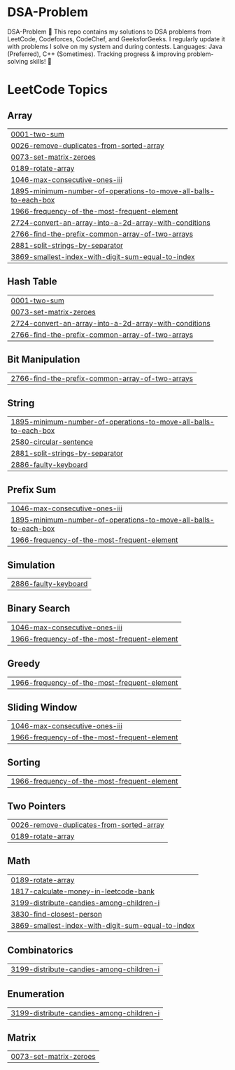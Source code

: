 # DSA-Problem
DSA-Problem 🚀 This repo contains my solutions to DSA problems from LeetCode, Codeforces, CodeChef, and GeeksforGeeks. I regularly update it with problems I solve on my system and during contests. Languages: Java (Preferred), C++ (Sometimes). Tracking progress &amp; improving problem-solving skills! 🚀

<!---LeetCode Topics Start-->
# LeetCode Topics
## Array
|  |
| ------- |
| [0001-two-sum](https://github.com/parul-bopche/DSA-Problem/tree/master/0001-two-sum) |
| [0026-remove-duplicates-from-sorted-array](https://github.com/parul-bopche/DSA-Problem/tree/master/0026-remove-duplicates-from-sorted-array) |
| [0073-set-matrix-zeroes](https://github.com/parul-bopche/DSA-Problem/tree/master/0073-set-matrix-zeroes) |
| [0189-rotate-array](https://github.com/parul-bopche/DSA-Problem/tree/master/0189-rotate-array) |
| [1046-max-consecutive-ones-iii](https://github.com/parul-bopche/DSA-Problem/tree/master/1046-max-consecutive-ones-iii) |
| [1895-minimum-number-of-operations-to-move-all-balls-to-each-box](https://github.com/parul-bopche/DSA-Problem/tree/master/1895-minimum-number-of-operations-to-move-all-balls-to-each-box) |
| [1966-frequency-of-the-most-frequent-element](https://github.com/parul-bopche/DSA-Problem/tree/master/1966-frequency-of-the-most-frequent-element) |
| [2724-convert-an-array-into-a-2d-array-with-conditions](https://github.com/parul-bopche/DSA-Problem/tree/master/2724-convert-an-array-into-a-2d-array-with-conditions) |
| [2766-find-the-prefix-common-array-of-two-arrays](https://github.com/parul-bopche/DSA-Problem/tree/master/2766-find-the-prefix-common-array-of-two-arrays) |
| [2881-split-strings-by-separator](https://github.com/parul-bopche/DSA-Problem/tree/master/2881-split-strings-by-separator) |
| [3869-smallest-index-with-digit-sum-equal-to-index](https://github.com/parul-bopche/DSA-Problem/tree/master/3869-smallest-index-with-digit-sum-equal-to-index) |
## Hash Table
|  |
| ------- |
| [0001-two-sum](https://github.com/parul-bopche/DSA-Problem/tree/master/0001-two-sum) |
| [0073-set-matrix-zeroes](https://github.com/parul-bopche/DSA-Problem/tree/master/0073-set-matrix-zeroes) |
| [2724-convert-an-array-into-a-2d-array-with-conditions](https://github.com/parul-bopche/DSA-Problem/tree/master/2724-convert-an-array-into-a-2d-array-with-conditions) |
| [2766-find-the-prefix-common-array-of-two-arrays](https://github.com/parul-bopche/DSA-Problem/tree/master/2766-find-the-prefix-common-array-of-two-arrays) |
## Bit Manipulation
|  |
| ------- |
| [2766-find-the-prefix-common-array-of-two-arrays](https://github.com/parul-bopche/DSA-Problem/tree/master/2766-find-the-prefix-common-array-of-two-arrays) |
## String
|  |
| ------- |
| [1895-minimum-number-of-operations-to-move-all-balls-to-each-box](https://github.com/parul-bopche/DSA-Problem/tree/master/1895-minimum-number-of-operations-to-move-all-balls-to-each-box) |
| [2580-circular-sentence](https://github.com/parul-bopche/DSA-Problem/tree/master/2580-circular-sentence) |
| [2881-split-strings-by-separator](https://github.com/parul-bopche/DSA-Problem/tree/master/2881-split-strings-by-separator) |
| [2886-faulty-keyboard](https://github.com/parul-bopche/DSA-Problem/tree/master/2886-faulty-keyboard) |
## Prefix Sum
|  |
| ------- |
| [1046-max-consecutive-ones-iii](https://github.com/parul-bopche/DSA-Problem/tree/master/1046-max-consecutive-ones-iii) |
| [1895-minimum-number-of-operations-to-move-all-balls-to-each-box](https://github.com/parul-bopche/DSA-Problem/tree/master/1895-minimum-number-of-operations-to-move-all-balls-to-each-box) |
| [1966-frequency-of-the-most-frequent-element](https://github.com/parul-bopche/DSA-Problem/tree/master/1966-frequency-of-the-most-frequent-element) |
## Simulation
|  |
| ------- |
| [2886-faulty-keyboard](https://github.com/parul-bopche/DSA-Problem/tree/master/2886-faulty-keyboard) |
## Binary Search
|  |
| ------- |
| [1046-max-consecutive-ones-iii](https://github.com/parul-bopche/DSA-Problem/tree/master/1046-max-consecutive-ones-iii) |
| [1966-frequency-of-the-most-frequent-element](https://github.com/parul-bopche/DSA-Problem/tree/master/1966-frequency-of-the-most-frequent-element) |
## Greedy
|  |
| ------- |
| [1966-frequency-of-the-most-frequent-element](https://github.com/parul-bopche/DSA-Problem/tree/master/1966-frequency-of-the-most-frequent-element) |
## Sliding Window
|  |
| ------- |
| [1046-max-consecutive-ones-iii](https://github.com/parul-bopche/DSA-Problem/tree/master/1046-max-consecutive-ones-iii) |
| [1966-frequency-of-the-most-frequent-element](https://github.com/parul-bopche/DSA-Problem/tree/master/1966-frequency-of-the-most-frequent-element) |
## Sorting
|  |
| ------- |
| [1966-frequency-of-the-most-frequent-element](https://github.com/parul-bopche/DSA-Problem/tree/master/1966-frequency-of-the-most-frequent-element) |
## Two Pointers
|  |
| ------- |
| [0026-remove-duplicates-from-sorted-array](https://github.com/parul-bopche/DSA-Problem/tree/master/0026-remove-duplicates-from-sorted-array) |
| [0189-rotate-array](https://github.com/parul-bopche/DSA-Problem/tree/master/0189-rotate-array) |
## Math
|  |
| ------- |
| [0189-rotate-array](https://github.com/parul-bopche/DSA-Problem/tree/master/0189-rotate-array) |
| [1817-calculate-money-in-leetcode-bank](https://github.com/parul-bopche/DSA-Problem/tree/master/1817-calculate-money-in-leetcode-bank) |
| [3199-distribute-candies-among-children-i](https://github.com/parul-bopche/DSA-Problem/tree/master/3199-distribute-candies-among-children-i) |
| [3830-find-closest-person](https://github.com/parul-bopche/DSA-Problem/tree/master/3830-find-closest-person) |
| [3869-smallest-index-with-digit-sum-equal-to-index](https://github.com/parul-bopche/DSA-Problem/tree/master/3869-smallest-index-with-digit-sum-equal-to-index) |
## Combinatorics
|  |
| ------- |
| [3199-distribute-candies-among-children-i](https://github.com/parul-bopche/DSA-Problem/tree/master/3199-distribute-candies-among-children-i) |
## Enumeration
|  |
| ------- |
| [3199-distribute-candies-among-children-i](https://github.com/parul-bopche/DSA-Problem/tree/master/3199-distribute-candies-among-children-i) |
## Matrix
|  |
| ------- |
| [0073-set-matrix-zeroes](https://github.com/parul-bopche/DSA-Problem/tree/master/0073-set-matrix-zeroes) |
<!---LeetCode Topics End-->